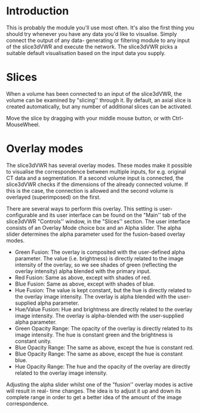 # Introduction #
This is probably the module you'll use most often.  It's also the first thing you should try whenever you have any data you'd like to visualise.  Simply connect the output of any data- generating or filtering module to any input of the slice3dVWR and execute the network.  The slice3dVWR picks a suitable default visualisation based on the input data you supply.

# Slices #
When a volume has been connected to an input of the slice3dVWR, the volume can be examined by "slicing'' through it. By default, an axial slice is created automatically, but any number of additional slices can be activated.

Move the slice by dragging with your middle mouse button, or with Ctrl-MouseWheel.

# Overlay modes #
The slice3dVWR has several overlay modes. These modes make it possible to visualise the correspondence between multiple inputs, for e.g. original CT data and a segmentation. If a second volume input is connected, the slice3dVWR checks if the dimensions of the already connected volume. If this is the case, the connection is allowed and the second volume is overlayed (superimposed) on the first.

There are several ways to perform this overlay. This setting is user-configurable and its user interface can be found on the "Main'' tab of the slice3dVWR "Controls'' window, in the "Slices'' section. The user interface consists of an Overlay Mode choice box and an Alpha slider. The alpha slider determines the alpha parameter used for the fusion-based overlay modes.
  * Green Fusion: The overlay is composited with the user-defined alpha parameter. The value (i.e. brightness) is directly related to the image intensity of the overlay, so we see shades of green (reflecting the overlay intensity) alpha blended with the primary input.
  * Red Fusion: Same as above, except with shades of red.
  * Blue Fusion: Same as above, except with shades of blue.
  * Hue Fusion: The value is kept constant, but the hue is directly related to the overlay image intensity. The overlay is alpha blended with the user-supplied alpha parameter.
  * Hue/Value Fusion: Hue and brightness are directly related to the overlay image intensity. The overlay is alpha-blended with the user-supplied alpha parameter.
  * Green Opacity Range: The opacity of the overlay is directly related to its image intensity. The hue is constant green and the brightness is constant unity.
  * Blue Opacity Range: The same as above, except the hue is constant red.
  * Blue Opacity Range: The same as above, except the hue is constant blue.
  * Hue Opacity Range: The hue and the opacity of the overlay are directly related to the overlay image intensity.

Adjusting the alpha slider whilst one of the "fusion'' overlay modes is active will result in real- time changes. The idea is to adjust it up and down its complete range in order to get a better idea of the amount of the image correspondence.